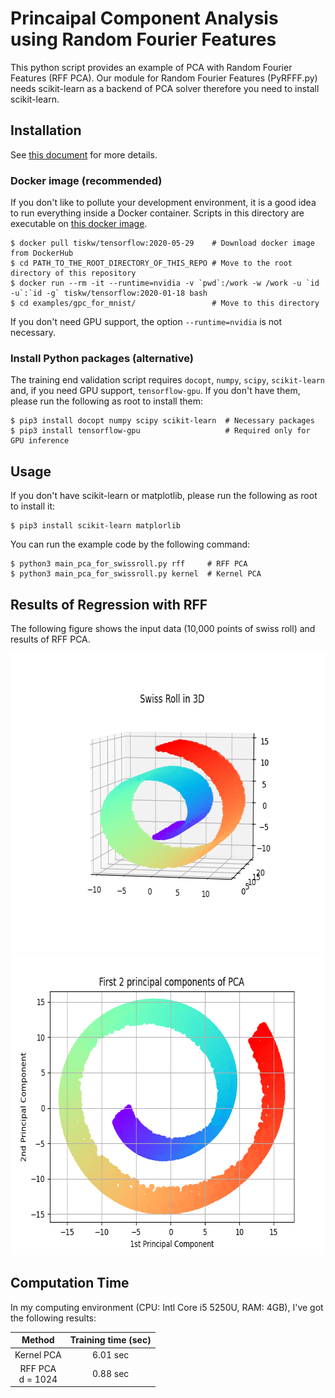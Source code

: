 # Princaipal Component Analysis using Random Fourier Features

This python script provides an example of PCA with Random Fourier Features (RFF PCA).
Our module for Random Fourier Features (PyRFFF.py) needs scikit-learn as a backend of PCA solver therefore you need to install scikit-learn.


## Installation

See [this document](https://tiskw.gitbook.io/rfflearn/) for more details.

### Docker image (recommended)

If you don't like to pollute your development environment, it is a good idea to run everything inside a Docker container.
Scripts in this directory are executable on [this docker image](https://hub.docker.com/repository/docker/tiskw/tensorflow).

```console
$ docker pull tiskw/tensorflow:2020-05-29    # Download docker image from DockerHub
$ cd PATH_TO_THE_ROOT_DIRECTORY_OF_THIS_REPO # Move to the root directory of this repository
$ docker run --rm -it --runtime=nvidia -v `pwd`:/work -w /work -u `id -u`:`id -g` tiskw/tensorflow:2020-01-18 bash
$ cd examples/gpc_for_mnist/                 # Move to this directory
```

If you don't need GPU support, the option `--runtime=nvidia` is not necessary.

### Install Python packages (alternative)

The training end validation script requires `docopt`, `numpy`, `scipy`, `scikit-learn` and, if you need GPU support, `tensorflow-gpu`.
If you don't have them, please run the following as root to install them:

```console
$ pip3 install docopt numpy scipy scikit-learn  # Necessary packages
$ pip3 install tensorflow-gpu                   # Required only for GPU inference
```


## Usage

If you don't have scikit-learn or matplotlib, please run the following as root to install it:

```console
$ pip3 install scikit-learn matplorlib
```

You can run the example code by the following command:

```console
$ python3 main_pca_for_swissroll.py rff     # RFF PCA
$ python3 main_pca_for_swissroll.py kernel  # Kernel PCA
```


## Results of Regression with RFF

The following figure shows the input data (10,000 points of swiss roll) and results of RFF PCA.

<div align="center">
  <img src="./figure_pca_for_swissroll_3d.png" width="600" height="480" alt="3D plot of input data (10,000 points of swiss roll)" />
  <img src="./figure_pca_for_swissroll_rffpca.png" width="600" height="480" alt="2D plot of 1st/2nd PC obtained by RFF PCA" />
</div>


## Computation Time

In my computing environment (CPU: Intl Core i5 5250U, RAM: 4GB), I've got the following results:

| Method                | Training time (sec) |
| :------------------:  | :-----------------: |
| Kernel PCA            | 6.01 sec            |
| RFF PCA <br> d = 1024 | 0.88 sec            |

